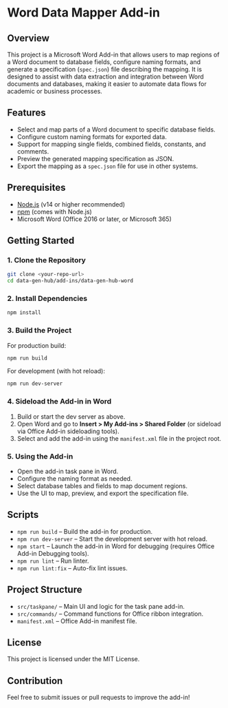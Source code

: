 # Word Data Mapper Add-in

## Overview
This project is a Microsoft Word Add-in that allows users to map regions of a Word document to database fields, configure naming formats, and generate a specification (`spec.json`) file describing the mapping. It is designed to assist with data extraction and integration between Word documents and databases, making it easier to automate data flows for academic or business processes.

## Features
- Select and map parts of a Word document to specific database fields.
- Configure custom naming formats for exported data.
- Support for mapping single fields, combined fields, constants, and comments.
- Preview the generated mapping specification as JSON.
- Export the mapping as a `spec.json` file for use in other systems.

## Prerequisites
- [Node.js](https://nodejs.org/) (v14 or higher recommended)
- [npm](https://www.npmjs.com/) (comes with Node.js)
- Microsoft Word (Office 2016 or later, or Microsoft 365)

## Getting Started

### 1. Clone the Repository
```bash
git clone <your-repo-url>
cd data-gen-hub/add-ins/data-gen-hub-word
```

### 2. Install Dependencies
```bash
npm install
```

### 3. Build the Project
For production build:
```bash
npm run build
```
For development (with hot reload):
```bash
npm run dev-server
```

### 4. Sideload the Add-in in Word
1. Build or start the dev server as above.
2. Open Word and go to **Insert > My Add-ins > Shared Folder** (or sideload via Office Add-in sideloading tools).
3. Select and add the add-in using the `manifest.xml` file in the project root.

### 5. Using the Add-in
- Open the add-in task pane in Word.
- Configure the naming format as needed.
- Select database tables and fields to map document regions.
- Use the UI to map, preview, and export the specification file.

## Scripts
- `npm run build` – Build the add-in for production.
- `npm run dev-server` – Start the development server with hot reload.
- `npm start` – Launch the add-in in Word for debugging (requires Office Add-in Debugging tools).
- `npm run lint` – Run linter.
- `npm run lint:fix` – Auto-fix lint issues.

## Project Structure
- `src/taskpane/` – Main UI and logic for the task pane add-in.
- `src/commands/` – Command functions for Office ribbon integration.
- `manifest.xml` – Office Add-in manifest file.

## License
This project is licensed under the MIT License.

## Contribution
Feel free to submit issues or pull requests to improve the add-in!
